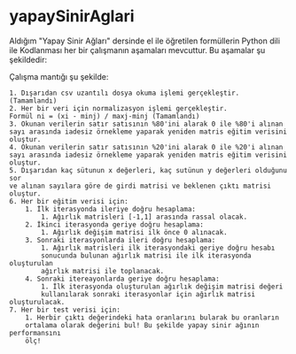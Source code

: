 # yapaySinirAglari

Aldığım "Yapay Sinir Ağları" dersinde el ile öğretilen formüllerin Python dili ile Kodlanması her bir çalışmanın aşamaları mevcuttur. Bu aşamalar şu şekildedir:

Çalışma mantığı şu şekilde:

    1. Dışarıdan csv uzantılı dosya okuma işlemi gerçekleştir. (Tamamlandı) 
    2. Her bir veri için normalizasyon işlemi gerçekleştir. 
    Formül ni = (xi - minj) / maxj-minj (Tamamlandı)
    3. Okunan verilerin satır satısının %80'ini alarak 0 ile %80'i alınan
    sayı arasında iadesiz örnekleme yaparak yeniden matris eğitim verisini
    oluştur.
    4. Okunan verilerin satır satısının %20'ini alarak 0 ile %20'i alınan
    sayı arasında iadesiz örnekleme yaparak yeniden matris eğitim verisini
    oluştur.
    5. Dışarıdan kaç sütunun x değerleri, kaç sutünun y değerleri olduğunu sor
    ve alınan sayılara göre de girdi matrisi ve beklenen çıktı matrisi oluştur.
    6. Her bir eğitim verisi için:
        1. İlk iterasyonda ileriye doğru hesaplama:
            1. Ağırlık matrisleri [-1,1] arasında rassal olacak.
        2. İkinci iterasyonda geriye doğru hesaplama:
            1. Ağırlık değişim matrisi ilk önce 0 alınacak.
        3. Sonraki iterasyonlarda ileri doğru hesaplama:
            1. Ağırlık matrisleri ilk iterasyondaki geriye doğru hesabı
            sonucunda bulunan ağırlık matrisi ile ilk iterasyonda oluşturulan
            ağırlık matrisi ile toplanacak.
        4. Sonraki itereayonlarda geriye doğru hesaplama:
            1. İlk iterasyonda oluşturulan ağırlık değişim matrisi değeri 
            kullanılarak sonraki iterasyonlar için ağırlık matrisi oluşturulacak.
    7. Her bir test verisi için:
        1. Herbir çıktı değerindeki hata oranlarını bularak bu oranların
        ortalama olarak değerini bul! Bu şekilde yapay sinir ağının performansını
        ölç!
